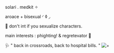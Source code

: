 solari . medkit ✧

  aroace + bisexual  ◜     ◊     ◞
  
 💉 don't int if you sexualize characters.

 main interests : phighting! & regretevator  💊
 
  🩺 " back in crossroads, back to hospital bills. "
![+](https://2.bp.blogspot.com/-fvCsm2LrOBw/T4PQJX8kPNI/AAAAAAAAIcg/bmPf1SoQtx0/s1600/vxznueo5.gif)
